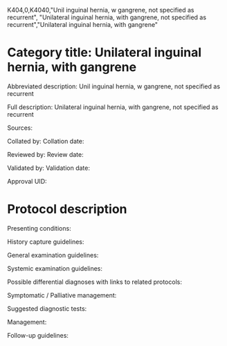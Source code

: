 K404,0,K4040,"Unil inguinal hernia, w gangrene, not specified as recurrent", "Unilateral inguinal hernia, with gangrene, not specified as recurrent","Unilateral inguinal hernia, with gangrene"
# Category title: Unilateral inguinal hernia, with gangrene

Abbreviated description: Unil inguinal hernia, w gangrene, not specified as recurrent

Full description: Unilateral inguinal hernia, with gangrene, not specified as recurrent

Sources:

Collated by:
Collation date:

Reviewed by:
Review date:

Validated by:
Validation date:

Approval UID:

# Protocol description

Presenting conditions:

History capture guidelines:

General examination guidelines:

Systemic examination guidelines:

Possible differential diagnoses with links to related protocols:

Symptomatic / Palliative management:

Suggested diagnostic tests:

Management:

Follow-up guidelines:

